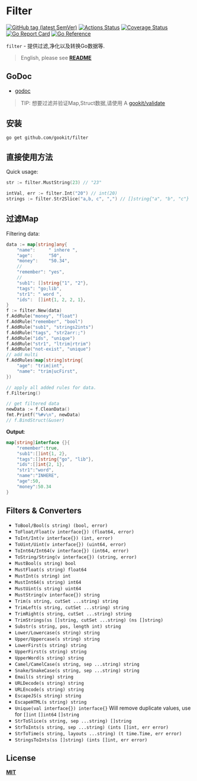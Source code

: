 # Filter

[![GitHub tag (latest SemVer)](https://img.shields.io/github/tag/gookit/filter)](https://github.com/gookit/filter)
[![Actions Status](https://github.com/gookit/filter/workflows/Unit-Tests/badge.svg)](https://github.com/gookit/filter/actions)
[![Coverage Status](https://coveralls.io/repos/github/gookit/filter/badge.svg?branch=master)](https://coveralls.io/github/gookit/filter?branch=master)
[![Go Report Card](https://goreportcard.com/badge/github.com/gookit/filter)](https://goreportcard.com/report/github.com/gookit/filter)
[![Go Reference](https://pkg.go.dev/badge/github.com/gookit/filter.svg)](https://pkg.go.dev/github.com/gookit/filter)

`filter` - 提供过滤,净化以及转换Go数据等.

> English, please see **[README](README.md)**

## GoDoc

- [godoc](https://pkg.go.dev/github.com/gookit/filter)

> TIP: 想要过滤并验证Map,Struct数据,请使用 A [gookit/validate](https://github.com/gookit/validate)

## 安装

```shell
go get github.com/gookit/filter
```

## 直接使用方法

Quick usage:

```go
str := filter.MustString(23) // "23"

intVal, err := filter.Int("20") // int(20)
strings := filter.Str2Slice("a,b, c", ",") // []string{"a", "b", "c"}
```

## 过滤Map

Filtering data:

```go
data := map[string]any{
    "name":     " inhere ",
    "age":      "50",
    "money":    "50.34",
    // 
    "remember": "yes",
    //
    "sub1": []string{"1", "2"},
    "tags": "go;lib",
    "str1": " word ",
    "ids":  []int{1, 2, 2, 1},
}
f := filter.New(data)
f.AddRule("money", "float")
f.AddRule("remember", "bool")
f.AddRule("sub1", "strings2ints")
f.AddRule("tags", "str2arr:;")
f.AddRule("ids", "unique")
f.AddRule("str1", "ltrim|rtrim")
f.AddRule("not-exist", "unique")
// add multi
f.AddRules(map[string]string{
    "age": "trim|int",
    "name": "trim|ucFirst",
})

// apply all added rules for data.
f.Filtering() 

// get filtered data
newData := f.CleanData()
fmt.Printf("%#v\n", newData)
// f.BindStruct(&user)
```

**Output**:

```go
map[string]interface {}{
    "remember":true, 
    "sub1":[]int{1, 2}, 
    "tags":[]string{"go", "lib"}, 
    "ids":[]int{2, 1}, 
    "str1":"word", 
    "name":"INHERE", 
    "age":50, 
    "money":50.34
}
```

## Filters & Converters

- `ToBool/Bool(s string) (bool, error)`
- `ToFloat/Float(v interface{}) (float64, error)`
- `ToInt/Int(v interface{}) (int, error)`
- `ToUint/Uint(v interface{}) (uint64, error)`
- `ToInt64/Int64(v interface{}) (int64, error)`
- `ToString/String(v interface{}) (string, error)`
- `MustBool(s string) bool`
- `MustFloat(s string) float64`
- `MustInt(s string) int`
- `MustInt64(s string) int64`
- `MustUint(s string) uint64`
- `MustString(v interface{}) string`
- `Trim(s string, cutSet ...string) string`
- `TrimLeft(s string, cutSet ...string) string`
- `TrimRight(s string, cutSet ...string) string`
- `TrimStrings(ss []string, cutSet ...string) (ns []string)`
- `Substr(s string, pos, length int) string`
- `Lower/Lowercase(s string) string`
- `Upper/Uppercase(s string) string`
- `LowerFirst(s string) string`
- `UpperFirst(s string) string`
- `UpperWord(s string) string`
- `Camel/CamelCase(s string, sep ...string) string`
- `Snake/SnakeCase(s string, sep ...string) string`
- `Email(s string) string`
- `URLDecode(s string) string`
- `URLEncode(s string) string`
- `EscapeJS(s string) string`
- `EscapeHTML(s string) string`
- `Unique(val interface{}) interface{}` Will remove duplicate values, use for `[]int` `[]int64` `[]string`
- `StrToSlice(s string, sep ...string) []string`
- `StrToInts(s string, sep ...string) (ints []int, err error)`
- `StrToTime(s string, layouts ...string) (t time.Time, err error)`
- `StringsToInts(ss []string) (ints []int, err error)`

## License

**[MIT](LICENSE)**
